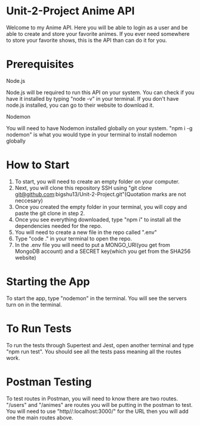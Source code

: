 # Unit-2-Project Anime API
Welcome to my Anime API. Here you will be able to login as a user and be able to create and store your favorite animes. 
If you ever need somewhere to store your favorite shows, this is the API than can do it for you.

# Prerequisites
  Node.js
  
  Node.js will be required to run this API on your system. You can check if you have it installed by typing "node -v" in your terminal. If
  you don't have node.js installed, you can go to their website to download it.
  
  Nodemon
  
  You will need to have Nodemon installed globally on your system. "npm i -g nodemon" is what you would type in your terminal to install nodemon globally 

  # How to Start
  1. To start, you will need to create an empty folder on your computer.
  2. Next, you will clone this repository SSH using "git clone git@github.com:bigshu13/Unit-2-Project.git"(Quotation marks are not neccesary)
  3. Once you created the empty folder in your terminal, you will copy and paste the git clone in step 2.
  4. Once you see everything downloaded, type "npm i" to install all the dependencies needed for the repo.
  5. You will need to create a new file in the repo called ".env"
  6. Type "code ." in your terminal to open the repo.
  7. In the .env file you will need to put a MONGO_URI(you get from MongoDB account) and a SECRET key(which you get from the SHA256 website)
     

  # Starting the App
  To start the app, type "nodemon" in the terminal. You will see the servers turn on in the terminal.

  # To Run Tests
  To run the tests through Supertest and Jest, open another terminal and type "npm run test". You should see all the tests pass meaning all the routes work.

  # Postman Testing
  To test routes in Postman, you will need to know there are two routes. "/users" and "/animes" are routes you will be putting in the postman to test. You will need 
  to use "http//:localhost:3000/" for the URL then you will add one the main routes above.
  

